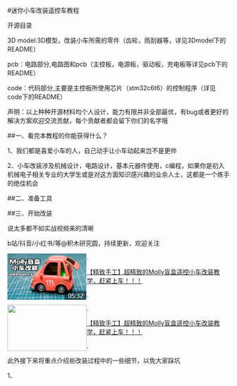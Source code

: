 

#迷你小车改装遥控车教程

开源目录

3D model:3D模型，改装小车所需的零件（齿轮，雨刮器等，详见3Dmodel下的README）

pcb：电路部分,电路图和pcb（主控板，电源板，驱动板，充电板等详见pcb下的README）

code：代码部分,主要是主控板所使用芯片（stm32c6t6）的控制程序（详见code下的README）

声明：以上种种开源材料均个人设计，能力有限并非全部最优，有bug或者更好的解决方案欢迎交流贡献，每个贡献者都会留下你们的名字哦

##一、看完本教程的你能获得什么？

1、我们都是喜爱小车的人，自己动手让小车动起来岂不是更帅

2、小车改装涉及机械设计，电路设计，基本元器件使用，c编程，如果你是初入机械电子相关专业的大学生或是对这方面知识感兴趣的业余人士，这都是一个练手的绝佳机会

##二、准备工具

##三、开始改装

说太多都不如实战视频来的清晰

b站/抖音/小红书/等@积木研究圆，持续更新，欢迎关注



<img src="./docs/mollycar.png" width="180" height="105" align="left">
.


[【精致手工】超精致的Molly盲盒遥控小车改装教学，赶紧上车！！！](https://www.bilibili.com/video/BV1tP4y1i7FT/?spm_id_from=333.999.0.0&vd_source=89cad0e1890ff49027d6a9f92e9147a6)

.

<img src="H:\Creative-Mini-Car-Modification\docs\mollycar.png" width="180" height="105" align="left"> 

.

[【精致手工】超精致的Molly盲盒遥控小车改装教学，赶紧上车！！！](https://www.bilibili.com/video/BV1tP4y1i7FT/?spm_id_from=333.999.0.0&vd_source=89cad0e1890ff49027d6a9f92e9147a6)

.

此外接下来将重点介绍些改装过程中的一些细节，以免大家踩坑

1、